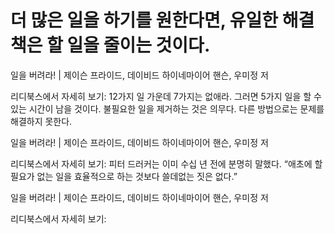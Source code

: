 # 더 많은 일을 하기를 원한다면, 유일한 해결책은 할 일을 줄이는 것이다.

일을 버려라! | 제이슨 프라이드, 데이비드 하이네마이어 핸슨, 우미정 저

리디북스에서 자세히 보기:
12가지 일 가운데 7가지는 없애라. 그러면 5가지 일을 할 수 있는 시간이 남을 것이다. 불필요한 일을 제거하는 것은 의무다. 다른 방법으로는 문제를 해결하지 못한다.

일을 버려라! | 제이슨 프라이드, 데이비드 하이네마이어 핸슨, 우미정 저

리디북스에서 자세히 보기:
피터 드러커는 이미 수십 년 전에 분명히 말했다. “애초에 할 필요가 없는 일을 효율적으로 하는 것보다 쓸데없는 짓은 없다.”

일을 버려라! | 제이슨 프라이드, 데이비드 하이네마이어 핸슨, 우미정 저

리디북스에서 자세히 보기: